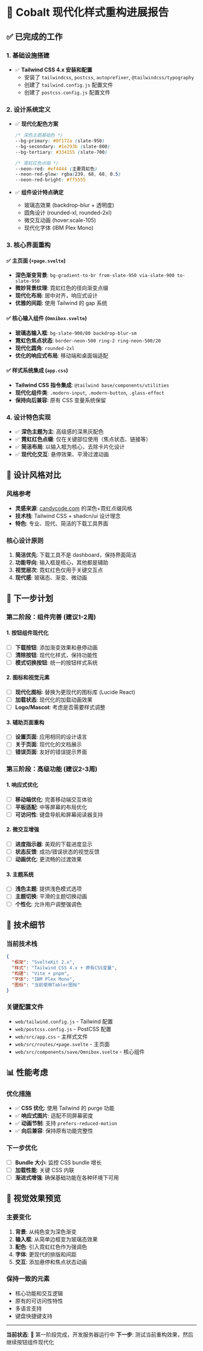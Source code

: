 # 🎨 Cobalt 现代化样式重构进展报告

## ✅ 已完成的工作

### 1. 基础设施搭建
- ✅ **Tailwind CSS 4.x 安装和配置**
  - 安装了 `tailwindcss`, `postcss`, `autoprefixer`, `@tailwindcss/typography`
  - 创建了 `tailwind.config.js` 配置文件
  - 创建了 `postcss.config.js` 配置文件

### 2. 设计系统定义
- ✅ **现代化配色方案**
  ```css
  /* 深色主题基础色 */
  --bg-primary: #0f172a (slate-950)
  --bg-secondary: #1e293b (slate-800)
  --bg-tertiary: #334155 (slate-700)
  
  /* 霓虹红色点缀 */
  --neon-red: #ef4444 (主要霓虹色)
  --neon-red-glow: rgba(239, 68, 68, 0.5)
  --neon-red-bright: #ff5555
  ```

- ✅ **组件设计特点确定**
  - 玻璃态效果 (backdrop-blur + 透明度)
  - 圆角设计 (rounded-xl, rounded-2xl)
  - 微交互动画 (hover:scale-105)
  - 现代化字体 (IBM Plex Mono)

### 3. 核心界面重构

#### ✅ 主页面 (`+page.svelte`)
- **深色渐变背景**: `bg-gradient-to-br from-slate-950 via-slate-900 to-slate-950`
- **微妙背景纹理**: 霓虹红色的径向渐变点缀
- **现代化布局**: 居中对齐，响应式设计
- **优雅的间距**: 使用 Tailwind 的 gap 系统

#### ✅ 核心输入组件 (`Omnibox.svelte`)
- **玻璃态输入框**: `bg-slate-900/80 backdrop-blur-sm`
- **霓虹色焦点状态**: `border-neon-500 ring-2 ring-neon-500/20`
- **现代化圆角**: `rounded-2xl`
- **优化的响应式布局**: 移动端和桌面端适配

#### ✅ 样式系统集成 (`app.css`)
- **Tailwind CSS 指令集成**: `@tailwind base/components/utilities`
- **现代化组件类**: `.modern-input`, `.modern-button`, `.glass-effect`
- **保持向后兼容**: 原有 CSS 变量系统保留

### 4. 设计特色实现
- ✅ **深色主题为主**: 高级感的深黑灰配色
- ✅ **霓虹红色点缀**: 仅在关键部位使用（焦点状态、链接等）
- ✅ **简洁布局**: 以输入框为核心，去除卡片化设计
- ✅ **现代化交互**: 悬停效果、平滑过渡动画

## 🎯 设计风格对比

### 风格参考
- **灵感来源**: [candycode.com](https://candycode.com/) 的深色+霓虹点缀风格
- **技术栈**: Tailwind CSS + shadcn/ui 设计理念
- **特色**: 专业、现代、简洁的下载工具界面

### 核心设计原则
1. **简洁优先**: 下载工具不是 dashboard，保持界面简洁
2. **功能导向**: 输入框是核心，其他都是辅助
3. **视觉层次**: 霓虹红色仅用于关键交互点
4. **现代感**: 玻璃态、渐变、微动画

## 🚀 下一步计划

### 第二阶段：组件完善 (建议1-2周)

#### 1. 按钮组件现代化
- [ ] **下载按钮**: 添加渐变效果和悬停动画
- [ ] **清除按钮**: 现代化样式，保持功能性
- [ ] **模式切换按钮**: 统一的按钮样式系统

#### 2. 图标和视觉元素
- [ ] **现代化图标**: 替换为更现代的图标库 (Lucide React)
- [ ] **加载状态**: 现代化的加载动画效果
- [ ] **Logo/Mascot**: 考虑是否需要样式调整

#### 3. 辅助页面重构
- [ ] **设置页面**: 应用相同的设计语言
- [ ] **关于页面**: 现代化的文档展示
- [ ] **错误页面**: 友好的错误提示界面

### 第三阶段：高级功能 (建议2-3周)

#### 1. 响应式优化
- [ ] **移动端优化**: 完善移动端交互体验
- [ ] **平板适配**: 中等屏幕的布局优化
- [ ] **可访问性**: 键盘导航和屏幕阅读器支持

#### 2. 微交互增强
- [ ] **进度指示器**: 美观的下载进度显示
- [ ] **状态反馈**: 成功/错误状态的视觉反馈
- [ ] **动画优化**: 更流畅的过渡效果

#### 3. 主题系统
- [ ] **浅色主题**: 提供浅色模式选项
- [ ] **主题切换**: 平滑的主题切换动画
- [ ] **个性化**: 允许用户调整强调色

## 🔧 技术细节

### 当前技术栈
```json
{
  "框架": "SvelteKit 2.x",
  "样式": "Tailwind CSS 4.x + 原有CSS变量",
  "构建": "Vite + pnpm",
  "字体": "IBM Plex Mono",
  "图标": "当前使用Tabler图标"
}
```

### 关键配置文件
- `web/tailwind.config.js` - Tailwind 配置
- `web/postcss.config.js` - PostCSS 配置  
- `web/src/app.css` - 主样式文件
- `web/src/routes/+page.svelte` - 主页面
- `web/src/components/save/Omnibox.svelte` - 核心组件

## 📊 性能考虑

### 优化措施
- ✅ **CSS 优化**: 使用 Tailwind 的 purge 功能
- ✅ **响应式图片**: 适配不同屏幕密度
- ✅ **动画节制**: 支持 `prefers-reduced-motion`
- ✅ **向后兼容**: 保持原有功能完整性

### 下一步优化
- [ ] **Bundle 大小**: 监控 CSS bundle 增长
- [ ] **加载性能**: 关键 CSS 内联
- [ ] **渐进式增强**: 确保基础功能在各种环境下可用

## 🎨 视觉效果预览

### 主要变化
1. **背景**: 从纯色变为深色渐变
2. **输入框**: 从简单边框变为玻璃态效果
3. **配色**: 引入霓虹红色作为强调色
4. **字体**: 更现代的排版和间距
5. **交互**: 添加悬停和焦点状态动画

### 保持一致的元素
- 核心功能和交互逻辑
- 原有的可访问性特性
- 多语言支持
- 键盘快捷键支持

---

**当前状态**: 🚧 第一阶段完成，开发服务器运行中
**下一步**: 测试当前重构效果，然后继续按钮组件现代化 